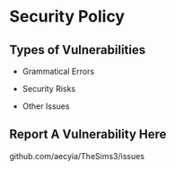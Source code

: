 # Security Policy

## Types of Vulnerabilities

+ Grammatical Errors

+ Security Risks

+ Other Issues

## Report A Vulnerability Here

github.com/aecyia/TheSims3/issues

